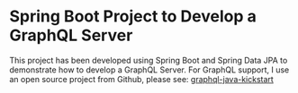 # Spring Boot Project to Develop a GraphQL Server
This project has been developed using Spring Boot and Spring Data JPA to demonstrate how to develop a GraphQL Server. For GraphQL support, I use an open source project from Github, please see: [graphql-java-kickstart](https://github.com/graphql-java-kickstart)